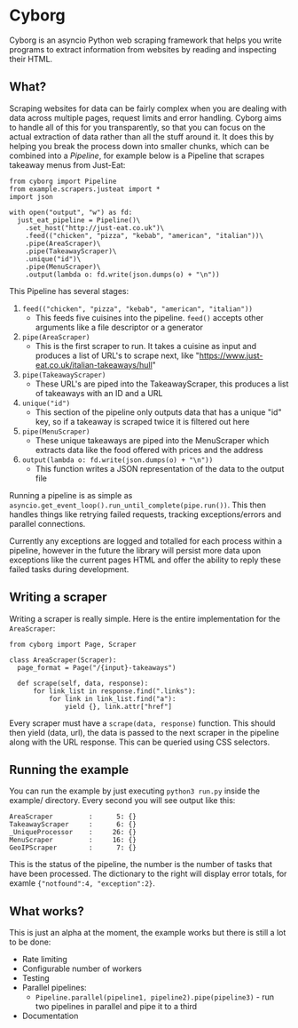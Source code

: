 # Cyborg

Cyborg is an asyncio Python web scraping framework that helps you write programs to extract information from websites by reading and inspecting their HTML.

## What?

Scraping websites for data can be fairly complex when you are dealing with data across multiple pages, request limits and error handling. Cyborg aims to handle all of this for you transparently, so that you can focus on the actual extraction of data rather than all the stuff around it. It does this by helping you break the process down into smaller chunks, which can be combined into a *Pipeline*, for example below is a Pipeline that scrapes takeaway menus from Just-Eat:

    from cyborg import Pipeline
    from example.scrapers.justeat import *
    import json
    
    with open("output", "w") as fd:
      just_eat_pipeline = Pipeline()\
        .set_host("http://just-eat.co.uk")\
        .feed(("chicken", "pizza", "kebab", "american", "italian"))\
        .pipe(AreaScraper)\
        .pipe(TakeawayScraper)\
        .unique("id")\
        .pipe(MenuScraper)\
        .output(lambda o: fd.write(json.dumps(o) + "\n"))
      
      
This Pipeline has several stages:

  1. `feed(("chicken", "pizza", "kebab", "american", "italian"))`
      - This feeds five cuisines into the pipeline. `feed()` accepts other arguments like a file descriptor or a generator
  2. `pipe(AreaScraper)`
      - This is the first scraper to run. It takes a cuisine as input and produces a list of URL's to scrape next, like "https://www.just-eat.co.uk/italian-takeaways/hull"
  3. `pipe(TakeawayScraper)`
      - These URL's are piped into the TakeawayScraper, this produces a list of takeaways with an ID and a URL
  4. `unique("id")`
      - This section of the pipeline only outputs data that has a unique "id" key, so if a takeaway is scraped twice it is filtered out here
  5. `pipe(MenuScraper)`
      - These unique takeaways are piped into the MenuScraper which extracts data like the food offered with prices and the address
  6. `output(lambda o: fd.write(json.dumps(o) + "\n"))`
      - This function writes a JSON representation of the data to the output file
      
      
Running a pipeline is as simple as `asyncio.get_event_loop().run_until_complete(pipe.run())`. This then handles things like retrying failed requests, tracking exceptions/errors and parallel connections.

Currently any exceptions are logged and totalled for each process within a pipeline, however in the future the library will persist more data upon exceptions like the current pages HTML and offer the ability to reply these failed tasks during development.

## Writing a scraper
Writing a scraper is really simple. Here is the entire implementation for the `AreaScraper`:

    from cyborg import Page, Scraper

    class AreaScraper(Scraper):
      page_format = Page("/{input}-takeaways")

      def scrape(self, data, response):
          for link_list in response.find(".links"):
              for link in link_list.find("a"):
                  yield {}, link.attr["href"]
                  

Every scraper must have a `scrape(data, response)` function. This should then yield (data, url), the data is passed to the next scraper in the pipeline along with the URL response. This can be queried using CSS selectors.

## Running the example
You can run the example by just executing `python3 run.py` inside the example/ directory. Every second you will see output like this:

    AreaScraper         :      5: {}
    TakeawayScraper     :      6: {}
    _UniqueProcessor    :     26: {}
    MenuScraper         :     16: {}
    GeoIPScraper        :      7: {}
    
This is the status of the pipeline, the number is the number of tasks that have been processed. The dictionary to the right will display error totals, for examle `{"notfound":4, "exception":2}`.

## What works?
This is just an alpha at the moment, the example works but there is still a lot to be done:

   - Rate limiting
   - Configurable number of workers
   - Testing
   - Parallel pipelines:
      - `Pipeline.parallel(pipeline1, pipeline2).pipe(pipeline3)` - run two pipelines in parallel and pipe it to a third
   - Documentation
